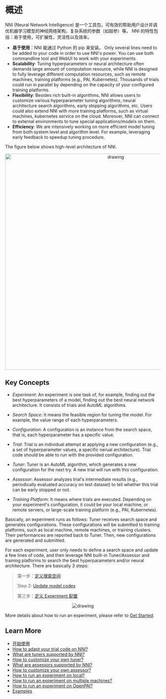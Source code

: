 # 概述

NNI (Neural Network Intelligence) 是一个工具包，可有效的帮助用户设计并调优机器学习模型的神经网络架构，复杂系统的参数（如超参）等。 NNI 的特性包括：易于使用，可扩展性，灵活性以及效率。

* **易于使用**：NNI 能通过 Python 的 pip 来安装。 Only several lines need to be added to your code in order to use NNI's power. You can use both commandline tool and WebUI to work with your experiments.
* **Scalability**: Tuning hyperparameters or neural architecture often demands large amount of computation resource, while NNI is designed to fully leverage different computation resources, such as remote machines, training platforms (e.g., PAI, Kubernetes). Thousands of trials could run in parallel by depending on the capacity of your configured training platforms.
* **Flexibility**: Besides rich built-in algorithms, NNI allows users to customize various hyperparameter tuning algorithms, neural architecture search algorithms, early stopping algorithms, etc. Users could also extend NNI with more training platforms, such as virtual machines, kubernetes service on the cloud. Moreover, NNI can connect to external environments to tune special applications/models on them.
* **Efficiency**: We are intensively working on more efficient model tuning from both system level and algorithm level. For example, leveraging early feedback to speedup tuning procedure.

The figure below shows high-level architecture of NNI.

<p align="center">
<img src="https://user-images.githubusercontent.com/23273522/51816536-ed055580-2301-11e9-8ad8-605a79ee1b9a.png" alt="drawing" width="700"/>
</p>

## Key Concepts

* *Experiment*: An experiment is one task of, for example, finding out the best hyperparameters of a model, finding out the best neural network architecture. It consists of trials and AutoML algorithms.

* *Search Space*: It means the feasible region for tuning the model. For example, the value range of each hyperparameters.

* *Configuration*: A configuration is an instance from the search space, that is, each hyperparameter has a specific value.

* *Trial*: Trial is an individual attempt at applying a new configuration (e.g., a set of hyperparameter values, a specific nerual architecture). Trial code should be able to run with the provided configuration.

* *Tuner*: Tuner is an AutoML algorithm, which generates a new configuration for the next try. A new trial will run with this configuration.

* *Assessor*: Assessor analyzes trial's intermediate results (e.g., periodically evaluated accuracy on test dataset) to tell whether this trial can be early stopped or not.

* *Training Platform*: It means where trials are executed. Depending on your experiment's configuration, it could be your local machine, or remote servers, or large-scale training platform (e.g., PAI, Kubernetes).

Basically, an experiment runs as follows: Tuner receives search space and generates configurations. These configurations will be submitted to training platforms, such as local machine, remote machines, or training clusters. Their performances are reported back to Tuner. Then, new configurations are generated and submitted.

For each experiment, user only needs to define a search space and update a few lines of code, and then leverage NNI built-in Tuner/Assessor and training platforms to search the best hyperparameters and/or neural architecture. There are basically 3 steps:

> 第一步：[定义搜索空间](SearchSpaceSpec.md)
> 
> Step 2: [Update model codes](Trials.md)
> 
> 第三步：[定义 Experiment 配置](ExperimentConfig.md)

<p align="center">
<img src="https://user-images.githubusercontent.com/23273522/51816627-5d13db80-2302-11e9-8f3e-627e260203d5.jpg" alt="drawing"/>
</p>

More details about how to run an experiment, please refer to [Get Started](QuickStart.md).

## Learn More

* [开始使用](QuickStart.md)
* [How to adapt your trial code on NNI?](Trials.md)
* [What are tuners supported by NNI?](Builtin_Tuner.md)
* [How to customize your own tuner?](Customize_Tuner.md)
* [What are assessors supported by NNI?](Builtin_Assessors.md)
* [How to customize your own assessor?](Customize_Assessor.md)
* [How to run an experiment on local?](tutorial_1_CR_exp_local_api.md)
* [How to run an experiment on multiple machines?](RemoteMachineMode.md)
* [How to run an experiment on OpenPAI?](PAIMode.md)
* [Examples](mnist_examples.md)